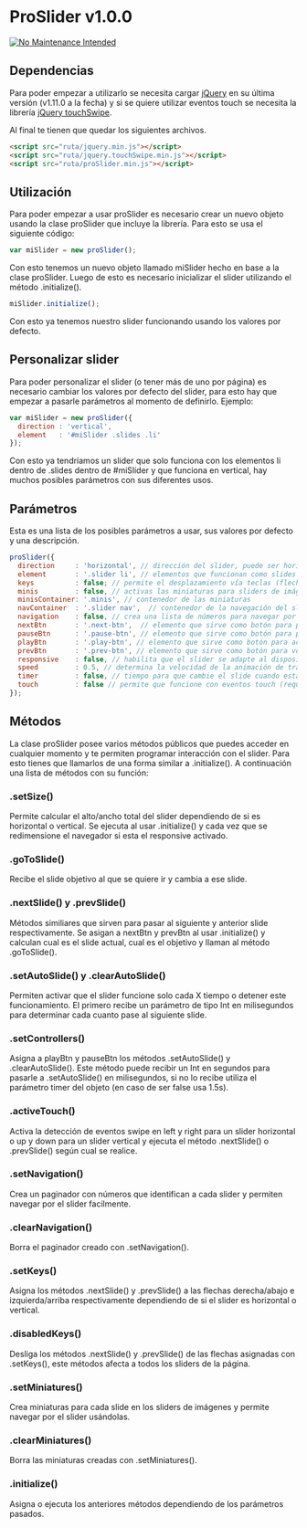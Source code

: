 # ProSlider v1.0.0
[![No Maintenance Intended](http://unmaintained.tech/badge.svg)](http://unmaintained.tech/)

## Dependencias
Para poder empezar a utilizarlo se necesita cargar [jQuery](http://jquery.com) en su última versión (v1.11.0 a la fecha) y si se quiere utilizar eventos touch se necesita la librería [jQuery touchSwipe](http://labs.rampinteractive.co.uk/touchSwipe/demos).

Al final te tienen que quedar los siguientes archivos.

```html
<script src="ruta/jquery.min.js"></script>
<script src="ruta/jquery.touchSwipe.min.js"></script>
<script src="ruta/proSlider.min.js"></script>
```

## Utilización
Para poder empezar a usar proSlider es necesario crear un nuevo objeto usando la clase proSlider que incluye la librería. Para esto se usa el siguiente código:
```javascript
var miSlider = new proSlider();
```
Con esto tenemos un nuevo objeto llamado miSlider hecho en base a la clase proSlider. Luego de esto es necesario inicializar el slider utilizando el método .initialize().
```javascript
miSlider.initialize();
```
Con esto ya tenemos nuestro slider funcionando usando los valores por defecto.

## Personalizar slider
Para poder personalizar el slider (o tener más de uno por página) es necesario cambiar los valores por defecto del slider, para esto hay que empezar a pasarle parámetros al momento de definirlo. Ejemplo:
```javascript
var miSlider = new proSlider({
  direction : 'vertical',
  element   : '#miSlider .slides .li'
});
```
Con esto ya tendríamos un slider que solo funciona con los elementos li dentro de .slides dentro de #miSlider y que funciona en vertical, hay muchos posibles parámetros con sus diferentes usos.

## Parámetros
Esta es una lista de los posibles parámetros a usar, sus valores por defecto y una descripción.
```javascript
proSlider({
  direction     : 'horizontal', // dirección del slider, puede ser horizontal o vertical
  element       : '.slider li', // elementos que funcionan como slides
  keys          : false; // permite el desplazamiento vía teclas (flechas), true para activarlo
  minis         : false, // activas las miniaturas para sliders de imágenes, true para activarlo
  minisContainer: '.minis', // contenedor de las miniaturas
  navContainer  : '.slider nav',  // contenedor de la navegación del slider
  navigation    : false, // crea una lista de números para navegar por el slider, true para activar
  nextBtn       : '.next-btn',  // elemento que sirve como botón para pasar al siguiente slide
  pauseBtn      : '.pause-btn', // elemento que sirve como botón para pausar el autoslide
  playBtn       : '.play-btn', // elemento que sirve como botón para activar/reanudar el autoslide
  prevBtn       : '.prev-btn', // elemento que sirve como botón para volver al slide anterior
  responsive    : false, // habilita que el slider se adapte al dispositivo, true para activarlo
  speed         : 0.5, // determina la velocidad de la animación de transición, va en segundos
  timer         : false, // tiempo para que cambie el slide cuando esta activo el autoslide, cualquier valor en segundos lo activa
  touch         : false // permite que funcione con eventos touch (requiere dependencia externa), true para activar
});
```

## Métodos
La clase proSlider posee varios métodos públicos que puedes acceder en cualquier momento y te permiten programar interacción con el slider. Para esto tienes que llamarlos de una forma similar a .initialize(). A continuación una lista de métodos con su función:

### .setSize()
Permite calcular el alto/ancho total del slider dependiendo de si es horizontal o vertical. Se ejecuta al usar .initialize() y cada vez que se redimensione el navegador si esta el responsive activado.

### .goToSlide()
Recibe el slide objetivo al que se quiere ir y cambia a ese slide.

### .nextSlide() y .prevSlide()
Métodos similiares que sirven para pasar al siguiente y anterior slide respectivamente. Se asigan a nextBtn y prevBtn al usar .initialize() y calculan cual es el slide actual, cual es el objetivo y llaman al método .goToSlide().

### .setAutoSlide() y .clearAutoSlide()
Permiten activar que el slider funcione solo cada X tiempo o detener este funcionamiento. El primero recibe un parámetro de tipo Int en milisegundos para determinar cada cuanto pase al siguiente slide.

### .setControllers()
Asigna a playBtn y pauseBtn los métodos .setAutoSlide() y .clearAutoSlide(). Este método puede recibir un Int en segundos para pasarle a .setAutoSlide() en milisegundos, si no lo recibe utiliza el parámetro timer del objeto (en caso de ser false usa 1.5s).

### .activeTouch()
Activa la detección de eventos swipe en left y right para un slider horizontal o up y down para un slider vertical y ejecuta el método .nextSlide() o .prevSlide() según cual se realice.

### .setNavigation()
Crea un paginador con números que identifican a cada slider y permiten navegar por el slider facilmente.

### .clearNavigation()
Borra el paginador creado con .setNavigation().

### .setKeys()
Asigna los métodos .nextSlide() y .prevSlide() a las flechas derecha/abajo e izquierda/arriba respectivamente dependiendo de si el slider es horizontal o vertical.

### .disabledKeys()
Desliga los métodos .nextSlide() y .prevSlide() de las flechas asignadas con .setKeys(), este métodos afecta a todos los sliders de la página.

### .setMiniatures()
Crea miniaturas para cada slide en los sliders de imágenes y permite navegar por el slider usándolas.

### .clearMiniatures()
Borra las miniaturas creadas con .setMiniatures().

### .initialize()
Asigna o ejecuta los anteriores métodos dependiendo de los parámetros pasados.
